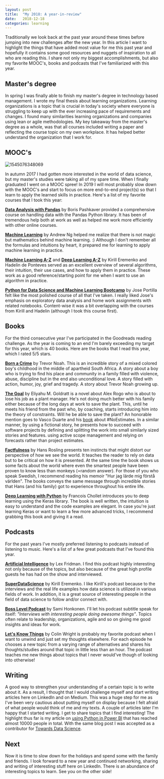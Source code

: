 ```yaml
---
layout: post
title:  "My 2018: A year-in-review"
date:   2018-12-18
categories: learning
---
```

Traditionally we look back at the past year around these times before jumping
into new challenges after the new year. In this article I want to highlight the
things that have added most value for me this past year and hopefully it
contains some good resources and nuggets of inspiration to all who are reading
this. I share not only my biggest accomplishments, but also my favorite MOOC's,
books and podcasts that I've familiarized with this year.

## Master's degree

In spring I was finally able to finish my master's degree in technology based
management. I wrote my final thesis about learning organizations. Learning
organizations is a topic that is crucial in today's society where everyone is
struggling to keep up with the ever increasing pace of requirements and
changes. I found many similarities learning organizations and companies using
lean or agile methodologies. My key takeaway from the master's degree as a
whole, was that all courses included writing a paper and reflecting the course
topic on my own workplace. It has helped better understand the organization
that I work for.

## MOOC's

![1545076348069](/assets/images/2018-12-18-year-in-review/1545076348069.png)

In autumn 2017 I had gotten more interested in the world of data science, but
my master's studies were taking all of my spare time. When I finally graduated
I went on a MOOC spree! In 2019 I will most probably slow down with the MOOC's
and start to focus on more end-to-end project(s) so that I learn to apply the
learned skills in practice. Here's a list of my favorite courses that I took
this year:

**[Data Analysis with
Pandas](https://www.udemy.com/data-analysis-with-pandas/)** by Boris Pashkaver
provided a comprehensive course on handling data with the Pandas Python
library. It has been of tremendous help both at work as well as helped me work
more efficiently with other online courses.

**[Machine Learning](https://www.coursera.org/learn/machine-learning)** by
Andrew Ng helped me realize that there is not magic but mathematics behind
machine learning. :) Although I don't remember all the formulas and intuitions
by heart, it prepared me for learning to apply machine learning in practice.

**[Machine Learning A-Z](https://www.udemy.com/machinelearning/)** and **[Deep
Learning A-Z](https://www.udemy.com/deeplearning/)** by Kirill Eremenko and
Hadelin de Ponteves served as an excellent overview of several algorithms,
their intuition, their use cases, and how to apply them in practice. These work
as a good reference/starting point for me when I want to use an algorithm in
practice.

**[Python for Data Science and Machine Learning
Bootcamp](https://www.udemy.com/python-for-data-science-and-machine-learning-bootcamp/)**
by Jose Portilla felt like the most polished course of all that I've taken. I
really liked Jose's emphasis on exploratory data analysis and home work
assignments with related notebooks. Content-wise it was a bit overlapping with
the courses from Kirill and Hadelin (although I took this course first).

## Books

For the third consecutive year I've participated in the Goodreads reading
challenge. As the year is coming to an end I'm barely exceeding my target for
this year, which is 40 books. Here are the books that I read this year, which I
rated 5/5 stars.

**[Born a Crime](https://www.goodreads.com/book/show/29780253-born-a-crime)**
by Trevor Noah. This is an incredible story of a mixed colored boy's childhood
in the middle of  apartheid South Africa. A story about a boy who is trying to
find his place and community in a family filled with violence, abuse,
discipline but in the end also unconditional love. A story filled with action,
humor, joy, grief and tragedy. A story about Trevor Noah growing up.

**[The Goal](https://www.goodreads.com/book/show/113934.The_Goal)**
by Eliyahu M. Goldratt is a novel about Alex Rogo who is about to lose his job
as a plant manager. He's not doing much better with his family either because
of the long days at work to save the plant. This, until he meets his friend
from the past who, by coaching, starts introducing him into the theory of
constraints. Will he be able to save the plant? An honorable mention goes to
Vasco Duarte and his [book](https://oikosofyseries.com/no-estimates-book-order)
about #NoEstimates. In a similar manner, by using a fictional story, he
presents how to succeed with software projects by defining and splitting the
work into small similarly sized stories and features. using active scope
management and relying on forecasts rather than project estimates.

**[Factfulness](https://www.gapminder.org/factfulness-book/)** by Hans Rosling
presents ten instincts that might distort our perspective of how we see the
world. It teaches the reader to rely on data but to be critical on how it is
presented. At the same time the book shows us some facts about the world where
even the smartest people have been proven to know less than monkeys (=random
answer). For those of you who speak Swedish, I recommend reading his memoir
"Hur jag lärde mig förstå världen". The books conveys the same message through
incredible stories that Hans (and his family) got to experience throughout his
entire life.

**[Deep Learning with Python](https://www.manning.com/books/deep-learning-with-python)**
by Francois Chollet introduces you to deep learning using the Keras library.
The book is well written, the intuition is easy to understand and the code
examples are elegant. In case you're just learning Keras  or want to learn a
few more advanced tricks, I recommend grabbing this book and giving it a read.

## Podcasts

For the past years I've mostly preferred listening to podcasts instead of
listening to music. Here's a list of a few great podcasts that I've found this
year.

**[Artificial Intelligence](https://lexfridman.com/ai/)** by Lex Fridman. I
find this podcast highly interesting not only because of the topics, but also
because of the great high profile guests he has had on the show and interviewed.

**[SuperDataScience](https://www.superdatascience.com/podcast/)** by Kirill
Eremenko. I like Kirill's podcast because to the interviews and the real life
examples how data science is utilized in various fields of work. In addition,
it is a great source of interesting people in the field of data science to
follow and/or connect with.

**[Boss Level Podcast](http://www.bosslevelpodcast.com/)** by Sami Honkonen.
I'll let his podcast subtitle speak for itself: *"Interviews with interesting
people doing awesome things"*. Topics often relate to leadership,
organizations, agile and so on giving me good insights and ideas for work.

**[Let's Know Things](https://letsknowthings.com/)** by Colin Wright is
probably my favorite podcast when I want to unwind and just set my thoughts
elsewhere. For each episode he chooses a new topic from a varying range of
alternatives and shares his thoughts/studies around that topic in little less
than an hour. The podcast teaches me new things about topics that I never
would've though of looking into otherwise!

## Writing

A good way to strengthen your understanding of a certain topic is to write
about it. As a result, I thought that I would challenge myself and start
writing articles here on LinkedIn and on Medium. This was a huge step for me as
I've been very cautious about putting myself on display because I felt afraid
of what people would think of me and my texts. A couple of articles later I'm
happy that I started writing. I get to share topics that I find interesting!
The highlight thus far is my article on [using Python in Power
BI](https://towardsdatascience.com/using-python-in-power-bi-ee95a6b71443) that
has reached almost 10000 people in total. With the same blog post I was
accepted as a contributor for [Towards Data Science](https://towardsdatascience.com/).

## Next

Now it is time to slow down for the holidays and spend some with the family and
friends. I look forward to a new year and continued networking, sharing and
writing of interesting stuff here on LinkedIn. There is an abundance of
interesting topics to learn. See you on the other side!

